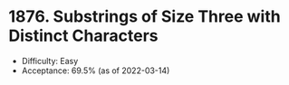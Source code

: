 # 1876. Substrings of Size Three with Distinct Characters
- Difficulty: Easy
- Acceptance: 69.5% (as of 2022-03-14)
